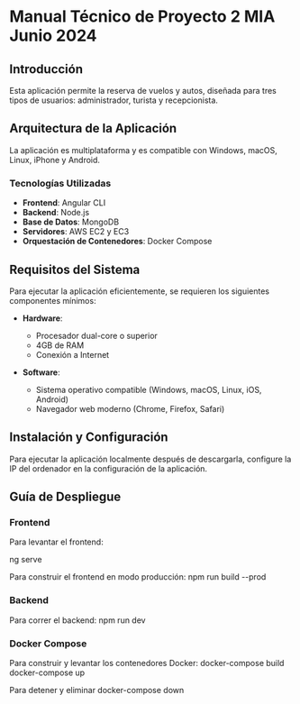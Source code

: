 # Manual Técnico de Proyecto 2 MIA Junio 2024

## Introducción
Esta aplicación permite la reserva de vuelos y autos, diseñada para tres tipos de usuarios: administrador, turista y recepcionista.

## Arquitectura de la Aplicación
La aplicación es multiplataforma y es compatible con Windows, macOS, Linux, iPhone y Android.

### Tecnologías Utilizadas
- **Frontend**: Angular CLI
- **Backend**: Node.js
- **Base de Datos**: MongoDB
- **Servidores**: AWS EC2 y EC3
- **Orquestación de Contenedores**: Docker Compose

## Requisitos del Sistema
Para ejecutar la aplicación eficientemente, se requieren los siguientes componentes mínimos:

- **Hardware**:
  - Procesador dual-core o superior
  - 4GB de RAM
  - Conexión a Internet

- **Software**:
  - Sistema operativo compatible (Windows, macOS, Linux, iOS, Android)
  - Navegador web moderno (Chrome, Firefox, Safari)

## Instalación y Configuración
Para ejecutar la aplicación localmente después de descargarla, configure la IP del ordenador en la configuración de la aplicación.

## Guía de Despliegue
### Frontend
Para levantar el frontend:

ng serve

Para construir el frontend en modo producción:
npm run build --prod

### Backend
Para correr el backend:
npm run dev

### Docker Compose
Para construir y levantar los contenedores Docker:
docker-compose build
docker-compose up

Para detener y eliminar
docker-compose down

